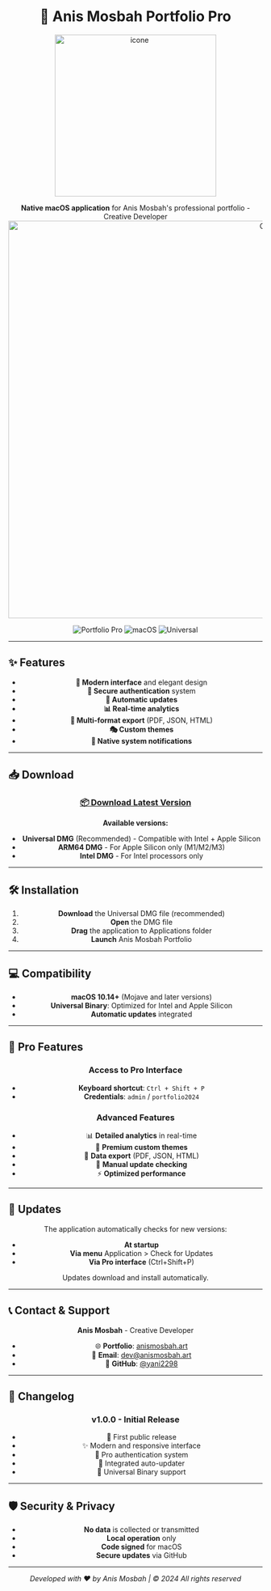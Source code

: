 <div align="center">

# 🚀 Anis Mosbah Portfolio Pro
<img width="320" height="320" alt="icone" src="https://github.com/user-attachments/assets/5af08987-f76b-4cd7-ae6d-0e1c892bee7d" />

**Native macOS application** for Anis Mosbah's professional portfolio - Creative Developer
<img width="1213" height="786" alt="CleanShot 2025-07-30 at 20 48 57" src="https://github.com/user-attachments/assets/6f01c36c-a084-4229-b0bb-1e51172b8abc" />

![Portfolio Pro](https://img.shields.io/badge/Version-1.0.0-blue.svg)
![macOS](https://img.shields.io/badge/macOS-10.14+-green.svg)
![Universal](https://img.shields.io/badge/Universal-Intel%20%2B%20Apple%20Silicon-orange.svg)

</div>

---

## ✨ Features

<div align="center">

- **🎨 Modern interface** and elegant design
- **🔐 Secure authentication** system
- **🔄 Automatic updates**
- **📊 Real-time analytics**
- **📁 Multi-format export** (PDF, JSON, HTML)
- **🎭 Custom themes**
- **🔔 Native system notifications**

</div>

---

## 📥 Download

<div align="center">

### [📦 Download Latest Version](https://github.com/yani2298/Anis-Mosbah-Portfolio/releases/latest)

**Available versions:**
- **Universal DMG** (Recommended) - Compatible with Intel + Apple Silicon
- **ARM64 DMG** - For Apple Silicon only (M1/M2/M3)
- **Intel DMG** - For Intel processors only

</div>

---

## 🛠 Installation

<div align="center">

1. **Download** the Universal DMG file (recommended)
2. **Open** the DMG file
3. **Drag** the application to Applications folder
4. **Launch** Anis Mosbah Portfolio

</div>

---

## 💻 Compatibility

<div align="center">

- **macOS 10.14+** (Mojave and later versions)
- **Universal Binary**: Optimized for Intel and Apple Silicon
- **Automatic updates** integrated

</div>

---

## 🔐 Pro Features

<div align="center">

### Access to Pro Interface
- **Keyboard shortcut**: `Ctrl + Shift + P`
- **Credentials**: `admin` / `portfolio2024`

### Advanced Features
- 📊 **Detailed analytics** in real-time
- 🎨 **Premium custom themes**
- 📁 **Data export** (PDF, JSON, HTML)
- 🔄 **Manual update checking**
- ⚡ **Optimized performance**

</div>

---

## 🔄 Updates

<div align="center">

The application automatically checks for new versions:
- **At startup**
- **Via menu** Application > Check for Updates
- **Via Pro interface** (Ctrl+Shift+P)

Updates download and install automatically.

</div>

---

## 📞 Contact & Support

<div align="center">

**Anis Mosbah** - Creative Developer

- 🌐 **Portfolio**: [anismosbah.art](https://anismosbah.art)
- 📧 **Email**: dev@anismosbah.art
- 🐙 **GitHub**: [@yani2298](https://github.com/yani2298)

</div>

---

## 📝 Changelog

<div align="center">

### v1.0.0 - Initial Release
- 🎉 First public release
- ✨ Modern and responsive interface
- 🔐 Pro authentication system
- 🔄 Integrated auto-updater
- 📱 Universal Binary support

</div>

---

## 🛡️ Security & Privacy

<div align="center">

- **No data** is collected or transmitted
- **Local operation** only
- **Code signed** for macOS
- **Secure updates** via GitHub

</div>

---

<div align="center">

*Developed with ❤️ by Anis Mosbah | © 2024 All rights reserved*

</div> 
